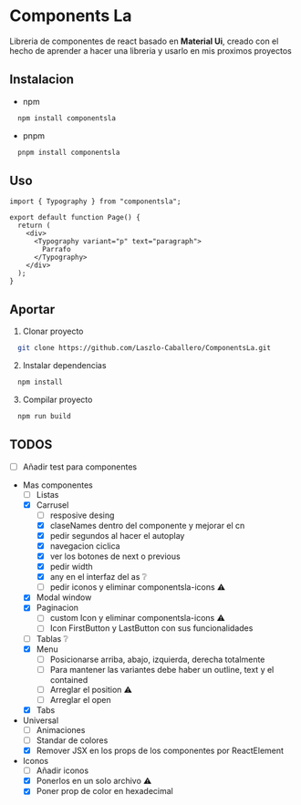 # Components La

Libreria de componentes de react basado en **Material Ui**,
creado con el hecho de aprender a hacer una libreria y usarlo en mis
proximos proyectos

## Instalacion

- npm

```bash
  npm install componentsla
```

- pnpm

```bash
  pnpm install componentsla
```

## Uso

```tsx
import { Typography } from "componentsla";

export default function Page() {
  return (
    <div>
      <Typography variant="p" text="paragraph">
        Parrafo
      </Typography>
    </div>
  );
}
```

## Aportar

1. Clonar proyecto

```bash
  git clone https://github.com/Laszlo-Caballero/ComponentsLa.git
```

2. Instalar dependencias

```bash
  npm install
```

3. Compilar proyecto

```bash
  npm run build
```

## TODOS

- [ ] Añadir test para componentes
- Mas componentes
  - [ ] Listas
  - [x] Carrusel
    - [ ] resposive desing
    - [x] claseNames dentro del componente y mejorar el cn
    - [x] pedir segundos al hacer el autoplay
    - [x] navegacion ciclica
    - [x] ver los botones de next o previous
    - [x] pedir width
    - [x] any en el interfaz del as ❔
    - [ ] pedir iconos y eliminar componentsla-icons ⚠️
  - [x] Modal window
  - [x] Paginacion
    - [ ] custom Icon y eliminar componentsla-icons ⚠️
    - [ ] Icon FirstButton y LastButton con sus funcionalidades
  - [ ] Tablas ❔
  - [x] Menu
    - [ ] Posicionarse arriba, abajo, izquierda, derecha totalmente
    - [ ] Para mantener las variantes debe haber un outline, text y el contained
    - [ ] Arreglar el position ⚠️
    - [ ] Arreglar el open
  - [x] Tabs
- Universal
  - [ ] Animaciones
  - [ ] Standar de colores
  - [x] Remover JSX en los props de los componentes por ReactElement
- Iconos
  - [ ] Añadir iconos
  - [x] Ponerlos en un solo archivo ⚠️
  - [x] Poner prop de color en hexadecimal
